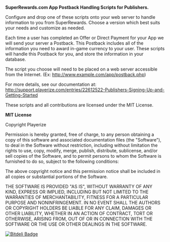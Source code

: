 **SuperRewards.com App Postback Handling Scripts for Publishers.**

Configure and drop one of these scripts onto your web server to handle information to you from SuperRewards. Choose a version which best suits your needs and customize as needed.

Each time a user has completed an Offer or Direct Payment for your App we will send your server a Postback. This Postback includes all of the information you need to award in-game currency to your user. These scripts will handle this Postback for you, and store the information in your database. 

The script you choose will need to be placed on a web server accessible from the Internet. (Ex: http://www.example.com/app/postback.php)

For more details, see our documentation at: http://support.playerize.com/entries/22612522-Publishers-Signing-Up-and-Getting-Started

These scripts and all contributions are licensed under the MIT License.

**MIT License**

Copyright Playerize

Permission is hereby granted, free of charge, to any person obtaining a copy of this software and associated documentation files (the "Software"), to deal in the Software without restriction, including without limitation the rights to use, copy, modify, merge, publish, distribute, sublicense, and/or sell copies of the Software, and to permit persons to whom the Software is furnished to do so, subject to the following conditions:

The above copyright notice and this permission notice shall be included in all copies or substantial portions of the Software.

THE SOFTWARE IS PROVIDED "AS IS", WITHOUT WARRANTY OF ANY KIND, EXPRESS OR IMPLIED, INCLUDING BUT NOT LIMITED TO THE WARRANTIES OF MERCHANTABILITY, FITNESS FOR A PARTICULAR PURPOSE AND NONINFRINGEMENT. IN NO EVENT SHALL THE AUTHORS OR COPYRIGHT HOLDERS BE LIABLE FOR ANY CLAIM, DAMAGES OR OTHER LIABILITY, WHETHER IN AN ACTION OF CONTRACT, TORT OR OTHERWISE, ARISING FROM, OUT OF OR IN CONNECTION WITH THE SOFTWARE OR THE USE OR OTHER DEALINGS IN THE SOFTWARE.

[![Bitdeli Badge](https://d2weczhvl823v0.cloudfront.net/Playerize/superrewards-postback/trend.png)](https://bitdeli.com/free "Bitdeli Badge")